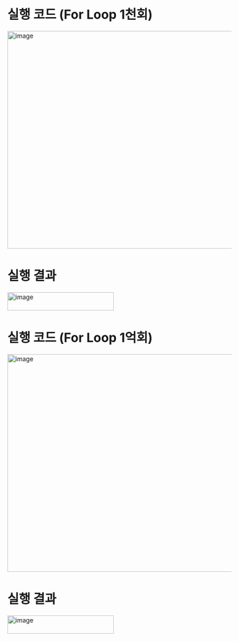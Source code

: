 # 실행 코드 (For Loop 1천회)
<img width="669" height="489" alt="image" src="https://github.com/user-attachments/assets/59fe67e6-0caa-4110-9588-9f6ffa219294" />

# 실행 결과
<img width="239" height="41" alt="image" src="https://github.com/user-attachments/assets/8ec7600a-e4de-4320-8129-fcb068932968" />



# 실행 코드 (For Loop 1억회)
<img width="669" height="489" alt="image" src="https://github.com/user-attachments/assets/59fe67e6-0caa-4110-9588-9f6ffa219294" />

# 실행 결과
<img width="239" height="41" alt="image" src="https://github.com/user-attachments/assets/8ec7600a-e4de-4320-8129-fcb068932968" />

